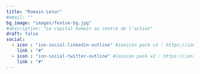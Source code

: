 ```yaml
---
title: "Romain Lesur"
#email: ""
bg_image: "images/featue-bg.jpg"
#description: "Le capital humain au centre de l'action"
draft: false
social:
  - icon : "ion-social-linkedin-outline" #ionicon pack v2 : https://ionicons.com/v2/
    link : "#"
  - icon : "ion-social-twitter-outline" #ionicon pack v2 : https://ionicons.com/v2/
    link : "#"
---
```


